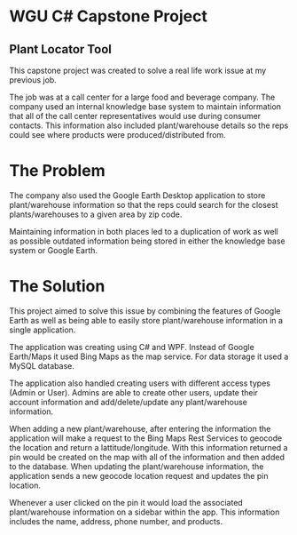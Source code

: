 # WGU C# Capstone Project
## Plant Locator Tool

This capstone project was created to solve a real life work issue at my previous job.

The job was at a call center for a large food and beverage company. The company used an internal knowledge base system to maintain information that all of the call center representatives would use during consumer contacts. This information also included plant/warehouse details so the reps could see where products were produced/distributed from. 

# The Problem

The company also used the Google Earth Desktop application to store plant/warehouse information so that the reps could search for the closest plants/warehouses to a given area by zip code. 

Maintaining information in both places led to a duplication of work as well as possible outdated information being stored in either the knowledge base system or Google Earth. 

# The Solution
This project aimed to solve this issue by combining the features of Google Earth as well as being able to easily store plant/warehouse information in a single application. 

The application was creating using C# and WPF. Instead of Google Earth/Maps it used Bing Maps as the map service. For data storage it used a MySQL database. 

The application also handled creating users with different access types (Admin or User). Admins are able to create other users, update their account information and add/delete/update any plant/warehouse information. 

When adding a new plant/warehouse, after entering the information the application will make a request to the Bing Maps Rest Services to geocode the location and return a lattitude/longitude. With this information returned a pin would be created on the map with all of the information and then added to the database. When updating the plant/warehouse information, the application sends a new geocode location request and updates the pin location.

Whenever a user clicked on the pin it would load the associated plant/warehouse information on a sidebar within the app. This information includes the name, address, phone number, and products. 



